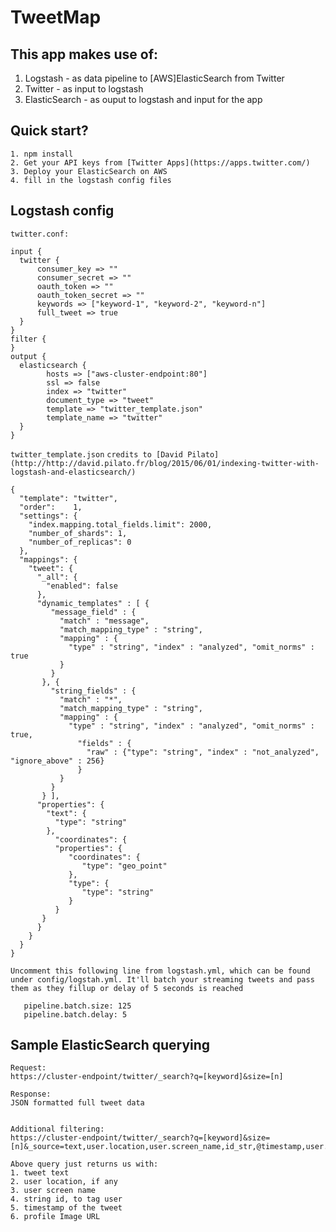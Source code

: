 # TweetMap

## This app makes use of:
1. Logstash - as data pipeline to [AWS]ElasticSearch from Twitter
2. Twitter - as input to logstash
3. ElasticSearch - as ouput to logstash and input for the app


## Quick start?
```
1. npm install
2. Get your API keys from [Twitter Apps](https://apps.twitter.com/)
3. Deploy your ElasticSearch on AWS
4. fill in the logstash config files
```


## Logstash config
`twitter.conf:`
```
input {
  twitter {
      consumer_key => ""
      consumer_secret => ""
      oauth_token => ""
      oauth_token_secret => ""
      keywords => ["keyword-1", "keyword-2", "keyword-n"]
      full_tweet => true
  }
}
filter {
}
output {
  elasticsearch {
        hosts => ["aws-cluster-endpoint:80"]
        ssl => false	
        index => "twitter"
        document_type => "tweet"
        template => "twitter_template.json"
        template_name => "twitter"
  }
}
```

`twitter_template.json`
`credits to [David Pilato](http://http://david.pilato.fr/blog/2015/06/01/indexing-twitter-with-logstash-and-elasticsearch/)`
```
{
  "template": "twitter",
  "order":    1,
  "settings": {
    "index.mapping.total_fields.limit": 2000,
    "number_of_shards": 1,
    "number_of_replicas": 0
  },
  "mappings": {
    "tweet": {
      "_all": {
        "enabled": false
      },
      "dynamic_templates" : [ {
         "message_field" : {
           "match" : "message",
           "match_mapping_type" : "string",
           "mapping" : {
             "type" : "string", "index" : "analyzed", "omit_norms" : true
           }
         }
       }, {
         "string_fields" : {
           "match" : "*",
           "match_mapping_type" : "string",
           "mapping" : {
             "type" : "string", "index" : "analyzed", "omit_norms" : true,
               "fields" : {
                 "raw" : {"type": "string", "index" : "not_analyzed", "ignore_above" : 256}
               }
           }
         }
       } ],
      "properties": {
        "text": {
          "type": "string"
        },
          "coordinates": {
          "properties": {
             "coordinates": {
                "type": "geo_point"
             },
             "type": {
                "type": "string"
             }
          }
       }
      }
    }
  }
}
```

`Uncomment this following line from logstash.yml, which can be found under config/logstah.yml. It'll batch your streaming tweets and pass them as they fillup or delay of 5 seconds is reached`
```
   pipeline.batch.size: 125
   pipeline.batch.delay: 5
```


## Sample ElasticSearch querying
```
Request:
https://cluster-endpoint/twitter/_search?q=[keyword]&size=[n]

Response:
JSON formatted full tweet data


Additional filtering:
https://cluster-endpoint/twitter/_search?q=[keyword]&size=[n]&_source=text,user.location,user.screen_name,id_str,@timestamp,user.profile_image_url_https

Above query just returns us with:
1. tweet text
2. user location, if any
3. user screen name
4. string id, to tag user
5. timestamp of the tweet
6. profile Image URL
```


